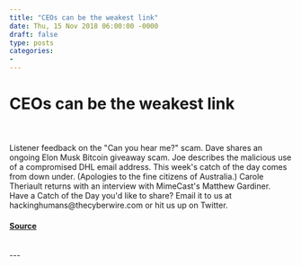 ```yaml
---
title: "CEOs can be the weakest link"
date: Thu, 15 Nov 2018 06:00:00 -0000
draft: false
type: posts
categories: 
- 
---
```

# CEOs can be the weakest link

<br/>

<br/>
Listener feedback on the "Can you hear me?" scam. Dave shares an ongoing Elon Musk Bitcoin giveaway scam. Joe describes the malicious use of a compromised DHL email address. This week's catch of the day comes from down under. (Apologies to the fine citizens of Australia.) Carole Theriault returns with an interview with MimeCast's Matthew Gardiner.  Have a Catch of the Day you'd like to share? Email it to us at hackinghumans@thecyberwire.com or hit us up on Twitter.

#### [Source](https://thecyberwire.com/podcasts/hacking-humans/25/notes)

<br/>
---
